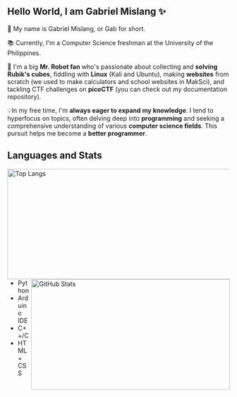 ## Hello World, I am Gabriel Mislang ✨

💬 My name is Gabriel Mislang, or Gab for short.

📚 Currently, I'm a Computer Science freshman at the University of the Philippines.

🤖 I'm a big **Mr. Robot fan** who's passionate about collecting and **solving Rubik's cubes**, fiddling with **Linux** (Kali and Ubuntu), making **websites** from scratch (we used to make calculators and school websites in MakSci), and tackling CTF challenges on **picoCTF** (you can check out my documentation repository). 

💡In my free time, I'm **always eager to expand my knowledge**. I tend to hyperfocus on topics, often delving deep into **programming** and seeking a comprehensive understanding of various **computer science fields**. This pursuit helps me become a **better programmer**.

## Languages and Stats
<a href="https://github.com/meezlung">
  <img align="left" width="700" height="250" src="https://github-readme-stats-git-masterrstaa-rickstaa.vercel.app/api/top-langs/?username=meezlung&theme=dark" alt="Top Langs" />
</a>
<a href="https://github.com/meezlung">
  <img align="right" width="450" height="250" src="https://github-readme-stats.vercel.app/api?username=meezlung&theme=dark&show_icons=true" alt="GitHub Stats" />
</a>

 - Python
 - Arduino IDE
 - C++/C
 - HTML + CSS


<!--
**meezlung/meezlung** is a ✨ _special_ ✨ repository because its `README.md` (this file) appears on your GitHub profile.

Here are some ideas to get you started:

- 🔭 I’m currently working on ...
- 🌱 I’m currently learning ...
- 👯 I’m looking to collaborate on ...
- 🤔 I’m looking for help with ...
- 💬 Ask me about ...
- 📫 How to reach me: ...
- 😄 Pronouns: ...
- ⚡ Fun fact: ...
-->
